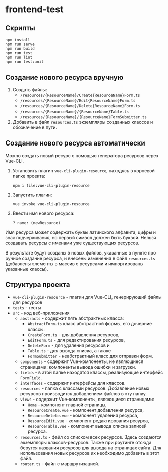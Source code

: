 # frontend-test

## Скрипты
```
npm install
npm run serve
npm run build
npm run test
npm run lint
npm run test:unit
```

## Создание нового ресурса вручную
1. Создать файлы:
   * `/resources/{ResourceName}/Create{ResourceName}Form.ts`
   * `/resources/{ResourceName}/Edit{ResourceName}Form.ts`
   * `/resources/{ResourceName}/Delete{ResourceName}Form.ts`
   * `/resources/{ResourceName}/{ResourceName}Table.ts`
   * `/resources/{ResourceName}/{ResourceName}FormSubmitter.ts`
2. Добавить в файл `resources.ts` экземпляры созданных классов и обозначение в пути.

## Создание нового ресурса автоматически
Можно создать новый ресурс с помощью генератора ресурсов через Vue-CLI.
1. Установить плагин `vue-cli-plugin-resource`, находясь в корневой папке проекта:
   ```
   npm i file:vue-cli-plugin-resource
   ```
2. Запустить плагин:
   ```
   vue invoke vue-cli-plugin-resource
   ```
3. Ввести имя нового ресурса:
   ```
   ? name: (newResource)
   ```

Имя ресурса может содержать буквы латинского алфавита, цифры и знак подчеркивания, но первый символ должен быть буквой. 
Нельзя создавать ресурсы с именами уже существующих ресурсов. 

В результате будут созданы 5 новых файлов, указанные в пункте про ручное создание ресурса, 
и внесены изменения в файл `resources.ts` 
(добавлены элементы в массив с ресурсами и импортированы указанные классы).

## Структура проекта

* `vue-cli-plugin-resource` - плагин для Vue-CLI, генерирующий файлы для ресурсов
* `tests` - тесты 
* `src` - код веб-приложения
    * `abstracts` - содержит пять абстрактных класса:
        * `AbstractForm.ts` класс абстрактной формы, его дочерние классы:
        * `CreateForm.ts` - для добавления ресурсов, 
        * `EditForm.ts` - для редактирования ресурсов,
        * `DeleteForm` - для удаления ресурсов и
        * `Table.ts` - для вывода списка, а также
        * `FormSubmitter` - неабстрактный класс для отправки форм.
    * `components` - содержит Vue-компоненты, не являющиеся страницами: компоненты вывода ошибки и загрузки.
    * `fields` - в этой папке находятся классы, реализующие интерфейс `FormField`.
    * `interfaces` - содержит интерфейсы для классов.
    * `resources` - папка с классами ресурсов. Добавление новых ресурсов производится добавлением файлов в эту папку. 
    * `views` - содержит Vue-компоненты, являющиеся страницами:
        * `Home` - компонент главной страницы, 
        * `ResourceCreate.vue` - компонент добавления ресурса,
        * `ResourceDelete.vue` - компонент удаления ресурса,
        * `ResourceEdit.vue` - компонент редактирования ресурса,
        * `ResourceTable.vue` - компонент вывода списка записей ресурса.
    * `resources.ts` - файл со списком всех ресурсов. 
    Здесь создаются экземпляры классов-ресурсов. 
    Также при роутинге отсюда берутся названия ресурсов для вывода на страницах сайта.
    Для использования новых ресурсов их необходимо добавить в этот файл.
    * `router.ts` - файл с маршрутизацией. 











